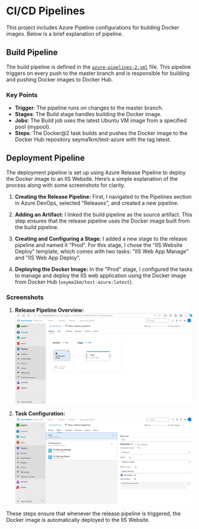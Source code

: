 # CI/CD Pipelines
This project includes Azure Pipeline configurations for building Docker images. Below is a brief explanation of pipeline.

## Build Pipeline
The build pipeline is defined in the [`azure-pipelines-2.yml`](/azure-pipelines-2.yml) file. This pipeline triggers on every push to the master branch and is responsible for building and pushing Docker images to Docker Hub.

### Key Points
   - **Trigger**: The pipeline runs on changes to the master branch.
   - **Stages**: The Build stage handles building the Docker image.
   - **Jobs**: The Build job uses the latest Ubuntu VM image from a specified pool (mypool).
   - **Steps**: The Docker@2 task builds and pushes the Docker image to the Docker Hub repository seyma1km/test-azure with the tag latest.

## Deployment Pipeline

The deployment pipeline is set up using Azure Release Pipeline to deploy the Docker image to an IIS Website. Here’s a simple explanation of the process along with some screenshots for clarity.

1. **Creating the Release Pipeline:**
   First, I navigated to the Pipelines section in Azure DevOps, selected "Releases", and created a new pipeline.

2. **Adding an Artifact:**
   I linked the build pipeline as the source artifact. This step ensures that the release pipeline uses the Docker image built from the build pipeline.

3. **Creating and Configuring a Stage:**
   I added a new stage to the release pipeline and named it "Prod". For this stage, I chose the "IIS Website Deploy" template, which comes with two tasks: "IIS Web App Manage" and "IIS Web App Deploy".

4. **Deploying the Docker Image:**
   In the "Prod" stage, I configured the tasks to manage and deploy the IIS web application using the Docker image from Docker Hub (`seyma1km/test-azure:latest`).

### Screenshots

1. **Release Pipeline Overview:**
   ![Release Pipeline Overview](screenshots/release_pipeline_overview.PNG)

2. **Task Configuration:**
   ![Task Configuration](screenshots/task_configuration.PNG)

These steps ensure that whenever the release pipeline is triggered, the Docker image is automatically deployed to the IIS Website.
